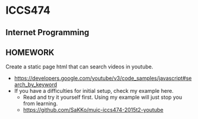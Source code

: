 # ICCS474
## Internet Programming

## HOMEWORK

Create a static page html that can search videos in youtube.

- https://developers.google.com/youtube/v3/code_samples/javascript#search_by_keyword
- If you have a difficulties for initial setup, check my example here.
    - Read and try it yourself first. Using my example will just stop you from learning.
    - https://github.com/SaKKo/muic-iccs474-2015t2-youtube
